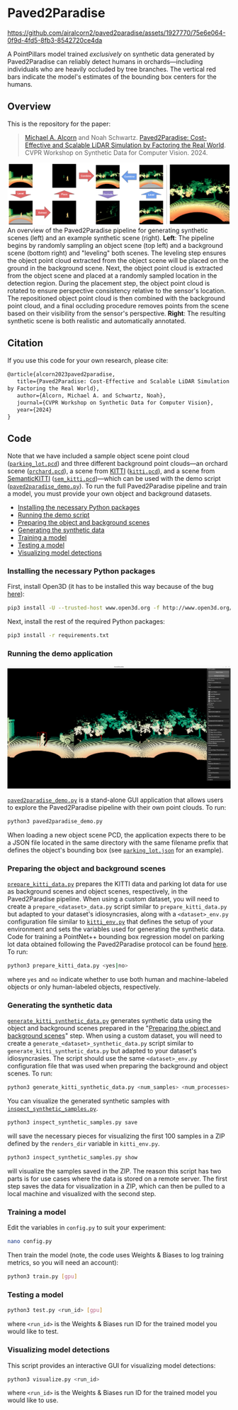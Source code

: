 # Paved2Paradise

https://github.com/airalcorn2/paved2paradise/assets/1927770/75e6e064-0f9d-4fd5-8fb3-8542720ce4da

A PointPillars model trained *exclusively* on synthetic data generated by Paved2Paradise can reliably detect humans in orchards—including individuals who are heavily occluded by tree branches.
The vertical red bars indicate the model's estimates of the bounding box centers for the humans.

## Overview

This is the repository for the paper:

>[Michael A. Alcorn](https://sites.google.com/view/michaelaalcorn) and Noah Schwartz. [Paved2Paradise: Cost-Effective and Scalable LiDAR Simulation by Factoring the Real World](https://arxiv.org/abs/2312.01117). CVPR Workshop on Synthetic Data for Computer Vision. 2024.

![Paved2Paradise Overview](Overview.png)
An overview of the Paved2Paradise pipeline for generating synthetic scenes (left) and an example synthetic scene (right).
**Left**: The pipeline begins by randomly sampling an object scene (top left) and a background scene (bottom right) and "leveling" both scenes.
The leveling step ensures the object point cloud extracted from the object scene will be placed on the ground in the background scene.
Next, the object point cloud is extracted from the object scene and placed at a randomly sampled location in the detection region.
During the placement step, the object point cloud is rotated to ensure perspective consistency relative to the sensor's location.
The repositioned object point cloud is then combined with the background point cloud, and a final occluding procedure removes points from the scene based on their visibility from the sensor's perspective.
**Right**: The resulting synthetic scene is both realistic and automatically annotated.

## Citation

If you use this code for your own research, please cite:

```
@article{alcorn2023paved2paradise,
   title={Paved2Paradise: Cost-Effective and Scalable LiDAR Simulation by Factoring the Real World},
   author={Alcorn, Michael A. and Schwartz, Noah},
   journal={CVPR Workshop on Synthetic Data for Computer Vision},
   year={2024}
}
```

## Code

Note that we have included a sample object scene point cloud ([`parking_lot.pcd`](parking_lot.pcd)) and three different background point clouds—an orchard scene ([`orchard.pcd`](orchard.pcd)), a scene from [KITTI](https://www.cvlibs.net/datasets/kitti/) ([`kitti.pcd`](kitti.pcd)), and a scene from [SemanticKITTI](http://www.semantic-kitti.org/index.html) ([`sem_kitti.pcd`](sem_kitti.pcd))—which can be used with the demo script ([`paved2paradise_demo.py`](paved2paradise_demo.py)).
To run the full Paved2Paradise pipeline and train a model, you must provide your own object and background datasets.

- [Installing the necessary Python packages](#installing-the-necessary-python-packages)
- [Running the demo script](#running-the-demo-script)
- [Preparing the object and background scenes](#preparing-the-object-and-background-scenes)
- [Generating the synthetic data](#generating-the-synthetic-data)
- [Training a model](#training-a-model)
- [Testing a model](#testing-a-model)
- [Visualizing model detections](#visualizing-model-detections)

### Installing the necessary Python packages

First, install Open3D (it has to be installed this way because of the bug [here](https://github.com/isl-org/Open3D/issues/6428)):

```bash
pip3 install -U --trusted-host www.open3d.org -f http://www.open3d.org/docs/latest/getting_started.html open3d
```

Next, install the rest of the required Python packages:

```bash
pip3 install -r requirements.txt
```

### Running the demo application

![Demo](paved2paradise_demo.png)

[`paved2paradise_demo.py`](paved2paradise_demo.py) is a stand-alone GUI application that allows users to explore the Paved2Paradise pipeline with their own point clouds.
To run:

```bash
python3 paved2paradise_demo.py
```

When loading a new object scene PCD, the application expects there to be a JSON file located in the same directory with the same filename prefix that defines the object's bounding box (see [`parking_lot.json`](parking_lot.json) for an example).

### Preparing the object and background scenes

[`prepare_kitti_data.py`](prepare_kitti_data.py) prepares the KITTI data and parking lot data for use as background scenes and object scenes, respectively, in the Paved2Paradise pipeline.
When using a custom dataset, you will need to create a `prepare_<dataset>_data.py` script similar to `prepare_kitti_data.py` but adapted to your dataset's idiosyncrasies, along with a `<dataset>_env.py` configuration file similar to [`kitti_env.py`](kitti_env.py) that defines the setup of your environment and sets the variables used for generating the synthetic data.
Code for training a PointNet++ bounding box regression model on parking lot data obtained following the Paved2Paradise protocol can be found [here](https://github.com/airalcorn2/parking-lot-pointnetplusplus).
To run:

```bash
python3 prepare_kitti_data.py <yes|no>
```

where `yes` and `no` indicate whether to use both human and machine-labeled objects or only human-labeled objects, respectively.

### Generating the synthetic data

[`generate_kitti_synthetic_data.py`](generate_kitti_synthetic_data.py) generates synthetic data using the object and background scenes prepared in the "[Preparing the object and background scenes](#preparing-the-object-and-background-scenes)" step.
When using a custom dataset, you will need to create a `generate_<dataset>_synthetic_data.py` script similar to `generate_kitti_synthetic_data.py` but adapted to your dataset's idiosyncrasies.
The script should use the same `<dataset>_env.py` configuration file that was used when preparing the background and object scenes.
To run:

```bash
python3 generate_kitti_synthetic_data.py <num_samples> <num_processes>
```

You can visualize the generated synthetic samples with [`inspect_synthetic_samples.py`](inspect_synthetic_samples.py).

```bash
python3 inspect_synthetic_samples.py save
```

will save the necessary pieces for visualizing the first 100 samples in a ZIP defined by the `renders_dir` variable in `kitti_env.py`.

```bash
python3 inspect_synthetic_samples.py show
```

will visualize the samples saved in the ZIP.
The reason this script has two parts is for use cases where the data is stored on a remote server.
The first step saves the data for visualization in a ZIP, which can then be pulled to a local machine and visualized with the second step.

### Training a model

Edit the variables in `config.py` to suit your experiment:

```bash
nano config.py
```

Then train the model (note, the code uses Weights & Biases to log training metrics, so you will need an account):

```bash
python3 train.py [gpu]
```

### Testing a model

```bash
python3 test.py <run_id> [gpu]
```

where `<run_id>` is the Weights & Biases run ID for the trained model you would like to test.

### Visualizing model detections

This script provides an interactive GUI for visualizing model detections:

```bash
python3 visualize.py <run_id>
```

where `<run_id>` is the Weights & Biases run ID for the trained model you would like to use.
